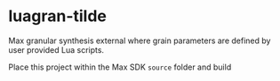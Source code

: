 # luagran-tilde
Max granular synthesis external where grain parameters are defined by user provided Lua scripts.

Place this project within the Max SDK `source` folder and build
